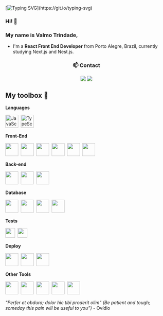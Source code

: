 [![Typing SVG](https://readme-typing-svg.demolab.com?font=Fira+Code&pause=1000&color=CD7C24&width=437&lines=Welcome+to+my+Github!)](https://git.io/typing-svg)

### Hi! 👋

### My name is Valmo Trindade,

* I'm a **React Front End Developer** from Porto Alegre, Brazil, currently studying Next.js and Nest.js.

<div align="center">

### 📫 Contact

<a href = "mailto:valmojltrindade@gmail.com"><img src="https://img.shields.io/badge/Gmail-D14836?style=for-the-badge&logo=gmail&logoColor=white" target="_blank"></a>
<a href="https://www.linkedin.com/in/valmotrindade/" target="_blank"><img src="https://img.shields.io/badge/-LinkedIn-%230077B5?style=for-the-badge&logo=linkedin&logoColor=white" target="_blank"></a>
</div>

## My toolbox 🧰
**Languages**<br>
<p>
<a href="https://www.javascript.com/"><img width="40" src="https://cdn.jsdelivr.net/gh/devicons/devicon/icons/javascript/javascript-original.svg" alt="JavaScript"/></a>&nbsp
<a href="https://www.typescriptlang.org/"><img width="40" src="https://cdn.jsdelivr.net/gh/devicons/devicon/icons/typescript/typescript-original.svg" alt="TypeScript"/></a>&nbsp

**Front-End**<br>
<p>
<img width="40" src="https://cdn.jsdelivr.net/gh/devicons/devicon/icons/html5/html5-original.svg" />&nbsp
<img width="40" src="https://cdn.jsdelivr.net/gh/devicons/devicon/icons/css3/css3-original.svg" />&nbsp
<img width="40" src="https://cdn.jsdelivr.net/gh/devicons/devicon/icons/react/react-original.svg" />&nbsp
<img height="40" src="https://cdn.jsdelivr.net/gh/devicons/devicon/icons/webpack/webpack-original.svg" />&nbsp
<img width="40" src="https://miro.medium.com/max/318/1*p1TndLk3UsGPBsM7qHPZIw.png" />&nbsp
<img width="40" src="https://cdn.jsdelivr.net/gh/devicons/devicon/icons/sass/sass-original.svg" />&nbsp

**Back-end**<br>
<p>
<img width="40" src="https://cdn.jsdelivr.net/gh/devicons/devicon/icons/nodejs/nodejs-original.svg" />&nbsp
<img width="40" src="https://cdn.jsdelivr.net/gh/devicons/devicon/icons/express/express-original.svg"/>&nbsp
<img height="40" src="https://tsed.io/prisma-2.svg" style />&nbsp

**Database**<br>
<p>
<img height="40" src="https://seeklogo.com/images/O/oracle-database-logo-780BE0C820-seeklogo.com.png"/>&nbsp
<img width="40" src="https://cdn.jsdelivr.net/gh/devicons/devicon/icons/postgresql/postgresql-original-wordmark.svg"/>&nbsp
<img width="40" src="https://cdn.jsdelivr.net/gh/devicons/devicon/icons/mongodb/mongodb-original-wordmark.svg" />&nbsp
<img width="40" src="https://cdn.jsdelivr.net/gh/devicons/devicon/icons/redis/redis-original-wordmark.svg"  />&nbsp

**Tests**<br>
<p>
<img height="30" src="https://upload.wikimedia.org/wikipedia/commons/a/a4/Cypress.png" />&nbsp
<img height="30" src="https://cdn.jsdelivr.net/gh/devicons/devicon/icons/jest/jest-plain.svg" />&nbsp

**Deploy**<br>
<p>
<img height="40" src="https://cdn.iconscout.com/icon/free/png-256/aws-1869025-1583149.png"  />&nbsp
<img width="40" src="https://www.svgrepo.com/show/327408/logo-vercel.svg" />&nbsp
<img height="40" src="https://cdn.jsdelivr.net/gh/devicons/devicon/icons/heroku/heroku-original-wordmark.svg" />&nbsp

**Other Tools**<br>
<p>
<img width="40" src="https://cdn.jsdelivr.net/gh/devicons/devicon/icons/github/github-original.svg"/>&nbsp
<img width="40" src="https://cdn.jsdelivr.net/gh/devicons/devicon/icons/git/git-original.svg"/>&nbsp
<img height="40" src="https://cdn.jsdelivr.net/gh/devicons/devicon/icons/trello/trello-plain.svg"/>&nbsp
<img height="40" src="https://cdn.jsdelivr.net/gh/devicons/devicon/icons/figma/figma-original.svg" />&nbsp
<img height="40" src="https://cdn.jsdelivr.net/gh/devicons/devicon/icons/illustrator/illustrator-plain.svg"/>&nbsp
  
  
_"Perfer et obdura; dolor hic tibi proderit olim" (Be patient and tough; someday this pain will be useful to you”)_ - Ovídio